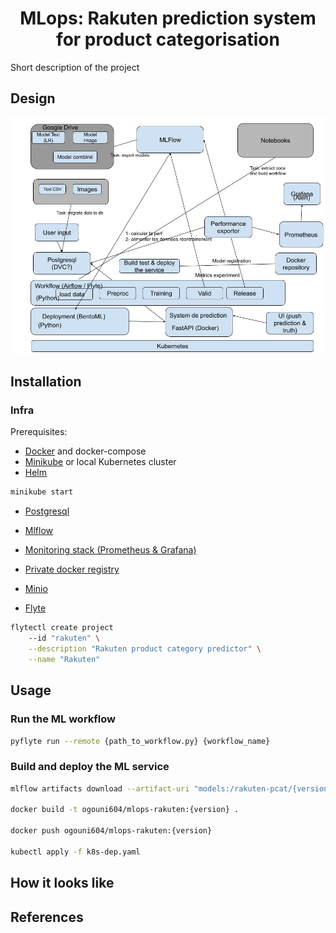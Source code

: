 <h1 align="center">MLops: Rakuten prediction system for product categorisation</h1>

Short description of the project

## Design

![alt text](docs/mlops_design.jpg)

## Installation

### Infra

Prerequisites:

* [Docker](https://docs.docker.com/get-docker/) and docker-compose
* [Minikube](https://minikube.sigs.k8s.io/docs/start/) or local Kubernetes cluster
* [Helm](https://helm.sh/docs/intro/install/)
``` bash
minikube start
```

* [Postgresql](https://phoenixnap.com/kb/postgresql-kubernetes)
* [Mlflow](https://github.com/bitnami/charts/tree/main/bitnami/mlflow)
* [Monitoring stack (Prometheus & Grafana)](https://medium.com/@brightband/deploying-prometheus-operator-to-a-kubernetes-cluster-c2378038c79b)
* [Private docker registry](https://hub.docker.com/r/ogouni604/mlops-rakuten) 
* [Minio](https://medium.com/@kapincev/easy-guide-setting-up-minio-with-microk8s-kubernetes-321048d901ac)

* [Flyte](https://github.com/davidmirror-ops/flyte-the-hard-way/blob/main/docs/on-premises/single-node/002-single-node-onprem-install.md)
``` bash
flytectl create project      
    --id "rakuten" \
    --description "Rakuten product category predictor" \
    --name "Rakuten"
```

## Usage

### Run the ML workflow

``` bash
pyflyte run --remote {path_to_workflow.py} {workflow_name}
```

### Build and deploy the ML service
``` bash
mlflow artifacts download --artifact-uri "models:/rakuten-pcat/{version}"  --dst-path model

docker build -t ogouni604/mlops-rakuten:{version} .

docker push ogouni604/mlops-rakuten:{version}

kubectl apply -f k8s-dep.yaml
```

## How it looks like


## References


